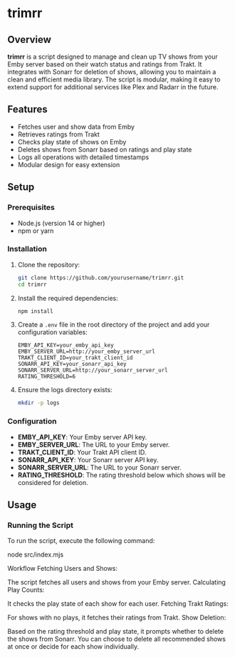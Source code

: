 # trimrr

## Overview

**trimrr** is a script designed to manage and clean up TV shows from your Emby server based on their watch status and ratings from Trakt. It integrates with Sonarr for deletion of shows, allowing you to maintain a clean and efficient media library. The script is modular, making it easy to extend support for additional services like Plex and Radarr in the future.

## Features

- Fetches user and show data from Emby
- Retrieves ratings from Trakt
- Checks play state of shows on Emby
- Deletes shows from Sonarr based on ratings and play state
- Logs all operations with detailed timestamps
- Modular design for easy extension

## Setup

### Prerequisites

- Node.js (version 14 or higher)
- npm or yarn

### Installation

1. Clone the repository:

    ```sh
    git clone https://github.com/yourusername/trimrr.git
    cd trimrr
    ```

2. Install the required dependencies:

    ```sh
    npm install
    ```

3. Create a `.env` file in the root directory of the project and add your configuration variables:

    ```env
    EMBY_API_KEY=your_emby_api_key
    EMBY_SERVER_URL=http://your_emby_server_url
    TRAKT_CLIENT_ID=your_trakt_client_id
    SONARR_API_KEY=your_sonarr_api_key
    SONARR_SERVER_URL=http://your_sonarr_server_url
    RATING_THRESHOLD=6
    ```

4. Ensure the logs directory exists:

    ```sh
    mkdir -p logs
    ```

### Configuration

- **EMBY_API_KEY**: Your Emby server API key.
- **EMBY_SERVER_URL**: The URL to your Emby server.
- **TRAKT_CLIENT_ID**: Your Trakt API client ID.
- **SONARR_API_KEY**: Your Sonarr server API key.
- **SONARR_SERVER_URL**: The URL to your Sonarr server.
- **RATING_THRESHOLD**: The rating threshold below which shows will be considered for deletion.

## Usage

### Running the Script

To run the script, execute the following command:

node src/index.mjs

Workflow
Fetching Users and Shows:

The script fetches all users and shows from your Emby server.
Calculating Play Counts:

It checks the play state of each show for each user.
Fetching Trakt Ratings:

For shows with no plays, it fetches their ratings from Trakt.
Show Deletion:

Based on the rating threshold and play state, it prompts whether to delete the shows from Sonarr.
You can choose to delete all recommended shows at once or decide for each show individually.

